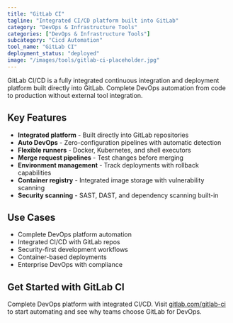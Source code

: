 ```yaml
---
title: "GitLab CI"
tagline: "Integrated CI/CD platform built into GitLab"
category: "DevOps & Infrastructure Tools"
categories: ["DevOps & Infrastructure Tools"]
subcategory: "Cicd Automation"
tool_name: "GitLab CI"
deployment_status: "deployed"
image: "/images/tools/gitlab-ci-placeholder.jpg"
---
```

GitLab CI/CD is a fully integrated continuous integration and deployment platform built directly into GitLab. Complete DevOps automation from code to production without external tool integration.

## Key Features

- **Integrated platform** - Built directly into GitLab repositories
- **Auto DevOps** - Zero-configuration pipelines with automatic detection
- **Flexible runners** - Docker, Kubernetes, and shell executors
- **Merge request pipelines** - Test changes before merging
- **Environment management** - Track deployments with rollback capabilities
- **Container registry** - Integrated image storage with vulnerability scanning
- **Security scanning** - SAST, DAST, and dependency scanning built-in

## Use Cases

- Complete DevOps platform automation
- Integrated CI/CD with GitLab repos
- Security-first development workflows
- Container-based deployments
- Enterprise DevOps with compliance

## Get Started with GitLab CI

Complete DevOps platform with integrated CI/CD. Visit [gitlab.com/gitlab-ci](https://about.gitlab.com/stages-devops-lifecycle/continuous-integration/) to start automating and see why teams choose GitLab for DevOps.

